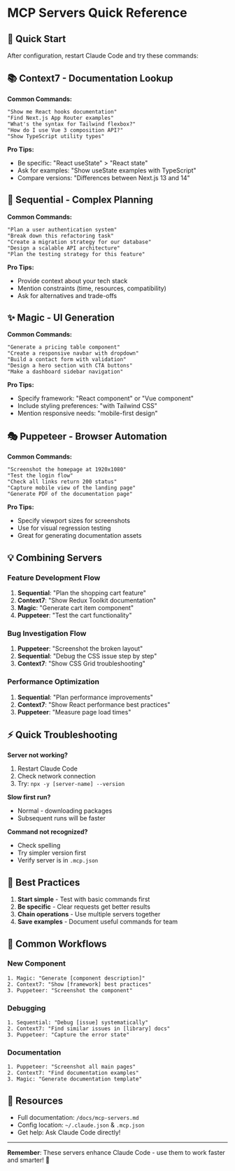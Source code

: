 # MCP Servers Quick Reference

## 🚀 Quick Start

After configuration, restart Claude Code and try these commands:

## 📚 Context7 - Documentation Lookup

**Common Commands:**

```
"Show me React hooks documentation"
"Find Next.js App Router examples"
"What's the syntax for Tailwind flexbox?"
"How do I use Vue 3 composition API?"
"Show TypeScript utility types"
```

**Pro Tips:**

- Be specific: "React useState" > "React state"
- Ask for examples: "Show useState examples with TypeScript"
- Compare versions: "Differences between Next.js 13 and 14"

## 🧠 Sequential - Complex Planning

**Common Commands:**

```
"Plan a user authentication system"
"Break down this refactoring task"
"Create a migration strategy for our database"
"Design a scalable API architecture"
"Plan the testing strategy for this feature"
```

**Pro Tips:**

- Provide context about your tech stack
- Mention constraints (time, resources, compatibility)
- Ask for alternatives and trade-offs

## ✨ Magic - UI Generation

**Common Commands:**

```
"Generate a pricing table component"
"Create a responsive navbar with dropdown"
"Build a contact form with validation"
"Design a hero section with CTA buttons"
"Make a dashboard sidebar navigation"
```

**Pro Tips:**

- Specify framework: "React component" or "Vue component"
- Include styling preferences: "with Tailwind CSS"
- Mention responsive needs: "mobile-first design"

## 🎭 Puppeteer - Browser Automation

**Common Commands:**

```
"Screenshot the homepage at 1920x1080"
"Test the login flow"
"Check all links return 200 status"
"Capture mobile view of the landing page"
"Generate PDF of the documentation page"
```

**Pro Tips:**

- Specify viewport sizes for screenshots
- Use for visual regression testing
- Great for generating documentation assets

## 💡 Combining Servers

### Feature Development Flow

1. **Sequential**: "Plan the shopping cart feature"
2. **Context7**: "Show Redux Toolkit documentation"
3. **Magic**: "Generate cart item component"
4. **Puppeteer**: "Test the cart functionality"

### Bug Investigation Flow

1. **Puppeteer**: "Screenshot the broken layout"
2. **Sequential**: "Debug the CSS issue step by step"
3. **Context7**: "Show CSS Grid troubleshooting"

### Performance Optimization

1. **Sequential**: "Plan performance improvements"
2. **Context7**: "Show React performance best practices"
3. **Puppeteer**: "Measure page load times"

## ⚡ Quick Troubleshooting

**Server not working?**

1. Restart Claude Code
2. Check network connection
3. Try: `npx -y [server-name] --version`

**Slow first run?**

- Normal - downloading packages
- Subsequent runs will be faster

**Command not recognized?**

- Check spelling
- Try simpler version first
- Verify server is in `.mcp.json`

## 🎯 Best Practices

1. **Start simple** - Test with basic commands first
2. **Be specific** - Clear requests get better results
3. **Chain operations** - Use multiple servers together
4. **Save examples** - Document useful commands for team

## 📝 Common Workflows

### New Component

```
1. Magic: "Generate [component description]"
2. Context7: "Show [framework] best practices"
3. Puppeteer: "Screenshot the component"
```

### Debugging

```
1. Sequential: "Debug [issue] systematically"
2. Context7: "Find similar issues in [library] docs"
3. Puppeteer: "Capture the error state"
```

### Documentation

```
1. Puppeteer: "Screenshot all main pages"
2. Context7: "Find documentation examples"
3. Magic: "Generate documentation template"
```

## 🔗 Resources

- Full documentation: `/docs/mcp-servers.md`
- Config location: `~/.claude.json` & `.mcp.json`
- Get help: Ask Claude Code directly!

---

**Remember**: These servers enhance Claude Code - use them to work faster and smarter! 🚀
